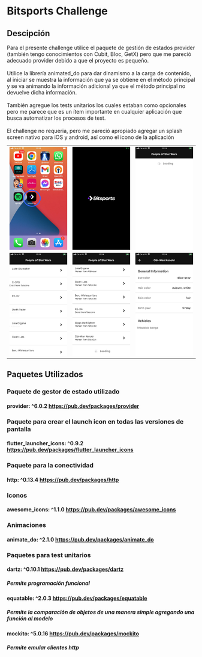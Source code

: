 # Bitsports Challenge

## Descipción
Para el presente challenge utilice el paquete de gestión de estados provider (también tengo conocimientos con Cubit, Bloc, GetX) pero que me pareció adecuado provider debido a que el proyecto es pequeño. 
<br /><br /> Utilice la librería animated_do para dar dinamismo a la carga de contenido, al iniciar se muestra la información que ya se obtiene en el método principal y se va animando la información adicional ya que el método principal no devuelve dicha información.
<br /><br /> También agregue los tests unitarios los cuales estaban como opcionales pero me parece que es un ítem importante en cualquier aplicación que busca automatizar los procesos de test.
<br /><br /> El challenge no requeria, pero me pareció apropiado agregar un splash screen nativo para iOS y android, así como el icono de la aplicación
<table>
    <tr>
        <td><img src="img/1.jpg" width="200"></td>
        <td><img src="img/2.PNG" width="200"></td>
        <td><img src="img/3.PNG" width="200"></td>
    </tr>
    <tr>
        <td><img src="img/4.PNG" width="200"></td>
        <td><img src="img/5.PNG" width="200"></td>
        <td><img src="img/6.PNG" width="200"></td>
    </tr>
</table>


## Paquetes Utilizados

### Paquete de gestor de estado utilizado
#### provider: ^6.0.2 https://pub.dev/packages/provider 

### Paquete para crear el launch icon en todas las versiones de pantalla
#### flutter_launcher_icons: ^0.9.2 https://pub.dev/packages/flutter_launcher_icons

### Paquete para la conectividad
#### http: ^0.13.4 https://pub.dev/packages/http

### Iconos
#### awesome_icons: ^1.1.0 https://pub.dev/packages/awesome_icons

### Animaciones
#### animate_do: ^2.1.0 https://pub.dev/packages/animate_do


### Paquetes para test unitarios
#### dartz: ^0.10.1 https://pub.dev/packages/dartz
##### Permite programación funcional

#### equatable: ^2.0.3 https://pub.dev/packages/equatable
##### Permite la comparación de objetos de una manera simple agregando una función al modelo

#### mockito: ^5.0.16 https://pub.dev/packages/mockito
##### Permite emular clientes http


